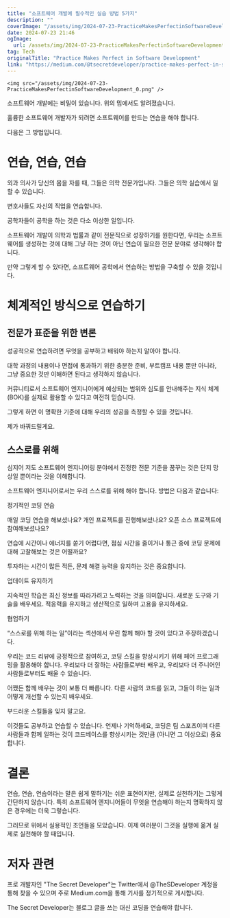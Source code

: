 ```yaml
---
title: "소프트웨어 개발에 필수적인 실습 방법 5가지"
description: ""
coverImage: "/assets/img/2024-07-23-PracticeMakesPerfectinSoftwareDevelopment_0.png"
date: 2024-07-23 21:46
ogImage: 
  url: /assets/img/2024-07-23-PracticeMakesPerfectinSoftwareDevelopment_0.png
tag: Tech
originalTitle: "Practice Makes Perfect in Software Development"
link: "https://medium.com/@tsecretdeveloper/practice-makes-perfect-in-software-development-dad688bd1a25"
---
```



`<img src="/assets/img/2024-07-23-PracticeMakesPerfectinSoftwareDevelopment_0.png" />`

소프트웨어 개발에는 비밀이 있습니다. 위의 밈에서도 알려졌습니다.

훌륭한 소프트웨어 개발자가 되려면 소프트웨어를 만드는 연습을 해야 합니다. 

다음은 그 방법입니다.

<div class="content-ad"></div>

# 연습, 연습, 연습

외과 의사가 당신의 몸을 자를 때, 그들은 의학 전문가입니다. 그들은 의학 실습에서 일할 수 있습니다.

변호사들도 자신의 직업을 연습합니다.

공학자들이 공학을 하는 것은 다소 이상한 일입니다.

<div class="content-ad"></div>

소프트웨어 개발이 의학과 법률과 같이 전문직으로 성장하기를 원한다면, 우리는 소프트웨어를 생성하는 것에 대해 그냥 하는 것이 아닌 연습이 필요한 전문 분야로 생각해야 합니다.

만약 그렇게 할 수 있다면, 소프트웨어 공학에서 연습하는 방법을 구축할 수 있을 것입니다.

# 체계적인 방식으로 연습하기

## 전문가 표준을 위한 변론

<div class="content-ad"></div>

성공적으로 연습하려면 무엇을 공부하고 배워야 하는지 알아야 합니다.

대학 과정의 내용이나 면접에 통과하기 위한 충분한 준비, 부트캠프 내용 뿐만 아니라, 그냥 중요한 것만 이해하면 된다고 생각하지 않습니다.

커뮤니티로서 소프트웨어 엔지니어에게 예상되는 범위와 심도를 안내해주는 지식 체계 (BOK)를 실제로 활용할 수 있다고 여전히 믿습니다.

그렇게 하면 이 명확한 기준에 대해 우리의 성공을 측정할 수 있을 것입니다.

<div class="content-ad"></div>

제가 바꿔드릴게요. 

## 스스로를 위해

심지어 저도 소프트웨어 엔지니어링 분야에서 진정한 전문 기준을 꿈꾸는 것은 단지 망상일 뿐이라는 것을 이해합니다.

소프트웨어 엔지니어로서는 우리 스스로를 위해 해야 합니다. 방법은 다음과 같습니다:

<div class="content-ad"></div>

정기적인 코딩 연습

매일 코딩 연습을 해보셨나요? 개인 프로젝트를 진행해보셨나요? 오픈 소스 프로젝트에 참여해보셨나요?

연습에 시간이나 에너지를 쏟기 어렵다면, 점심 시간을 줄이거나 통근 중에 코딩 문제에 대해 고찰해보는 것은 어떨까요?

투자하는 시간이 많든 적든, 문제 해결 능력을 유지하는 것은 중요합니다.

<div class="content-ad"></div>

업데이트 유지하기

지속적인 학습은 최신 정보를 따라가려고 노력하는 것을 의미합니다. 새로운 도구와 기술을 배우세요. 적응력을 유지하고 생산적으로 일하며 고용을 유지하세요.

협업하기

“스스로를 위해 하는 일”이라는 섹션에서 우린 함께 해야 할 것이 있다고 주장하겠습니다.

<div class="content-ad"></div>

우리는 코드 리뷰에 긍정적으로 참여하고, 코딩 스킬을 향상시키기 위해 페어 프로그래밍을 활용해야 합니다. 우리보다 더 잘하는 사람들로부터 배우고, 우리보다 더 주니어인 사람들로부터도 배울 수 있습니다.

어쨌든 함께 배우는 것이 보통 더 빠릅니다. 다른 사람의 코드를 읽고, 그들이 하는 일과 어떻게 개선할 수 있는지 배우세요.

부드러운 스킬들을 잊지 말고요.

이것들도 공부하고 연습할 수 있습니다. 언제나 기억하세요, 코딩은 팀 스포츠이며 다른 사람들과 함께 일하는 것이 코드베이스를 향상시키는 것만큼 (아니면 그 이상으로) 중요합니다.

<div class="content-ad"></div>

# 결론

연습, 연습, 연습이라는 말은 쉽게 말하기는 쉬운 표현이지만, 실제로 실천하기는 그렇게 간단하지 않습니다. 특히 소프트웨어 엔지니어들이 무엇을 연습해야 하는지 명확하지 않은 경우에는 더욱 그렇습니다.

그러므로 위에서 실용적인 조언들을 모았습니다. 이제 여러분이 그것을 실행에 옮겨 실제로 실천해야 할 때입니다.

# 저자 관련

<div class="content-ad"></div>

프로 개발자인 "The Secret Developer"는 Twitter에서 @TheSDeveloper 계정을 통해 찾을 수 있으며 주로 Medium.com을 통해 기사를 정기적으로 게시합니다.

The Secret Developer는 블로그 글을 쓰는 대신 코딩을 연습해야 합니다.